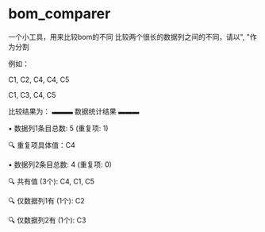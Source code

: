 # bom_comparer
 一个小工具，用来比较bom的不同
比较两个很长的数据列之间的不同，请以", "作为分割


例如： 
<p>
C1, C2, C4, C4, C5
</p>
<p>
C1, C3, C4, C5
</p>
比较结果为：
▬▬▬ 数据统计结果 ▬▬▬

▪ 数据列1条目总数: 5 (重复项: 1)

🔍 重复项具体值：C4

▪ 数据列2条目总数: 4 (重复项: 0)

🔍 共有值 (3个):
C4, C1, C5

<p>

</p>

🔍 仅数据列1有 (1个):
C2

🔍 仅数据列2有 (1个):
C3

